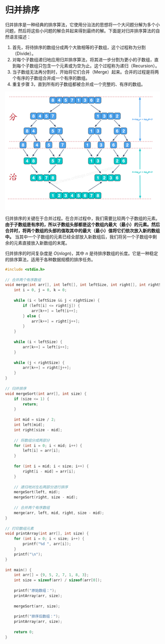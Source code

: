 # 归并排序

归并排序是一种经典的排序算法，它使用分治法的思想将一个大问题分解为多个小问题，然后将这些小问题的解合并起来得到最终的解。下面是对归并排序算法的自然语言描述：

1. 首先，将待排序的数组分成两个大致相等的子数组，这个过程称为分割（Divide）。
2. 对每个子数组递归地应用归并排序算法，将其进一步分割为更小的子数组，直到每个子数组只包含一个元素或为空为止。这个过程称为递归（Recursion）。
3. 当子数组无法再分割时，开始将它们合并（Merge）起来。合并的过程是将两个有序的子数组合并成一个有序的数组。
4. 重复步骤 3，直到所有的子数组都被合并成一个完整的、有序的数组。

![](img/merge-sort.md.png)

归并排序的关键在于合并过程。在合并过程中，我们需要比较两个子数组的元素。 **由于子数组是有序的，所以子数组头部都是这个数组内最大（最小）的元素。然后合并时，将两个数组的头部的值取其中的最大（最小）值将它们依次放入新的数组中。** 当其中一个子数组的元素已经全部放入新数组后，我们将另一个子数组中剩余的元素直接放入新数组的末尾。

归并排序的时间复杂度是 $O(nlogn)$，其中 $n$ 是待排序数组的长度。它是一种稳定的排序算法，适用于各种数据规模的排序任务。

```c
#include <stdio.h>

// 合并两个有序数组
void merge(int arr[], int left[], int leftSize, int right[], int rightSize) {
    int i = 0, j = 0, k = 0;

    while (i < leftSize && j < rightSize) {
        if (left[i] <= right[j]) {
            arr[k++] = left[i++];
        } else {
            arr[k++] = right[j++];
        }
    }

    while (i < leftSize) {
        arr[k++] = left[i++];
    }

    while (j < rightSize) {
        arr[k++] = right[j++];
    }
}

// 归并排序
void mergeSort(int arr[], int size) {
    if (size <= 1) {
        return;
    }

    int mid = size / 2;
    int left[mid];
    int right[size - mid];

    // 将数组分成两部分
    for (int i = 0; i < mid; i++) {
        left[i] = arr[i];
    }

    for (int i = mid; i < size; i++) {
        right[i - mid] = arr[i];
    }

    // 递归地对左右两部分进行排序
    mergeSort(left, mid);
    mergeSort(right, size - mid);

    // 合并两个有序数组
    merge(arr, left, mid, right, size - mid);
}

// 打印数组元素
void printArray(int arr[], int size) {
    for (int i = 0; i < size; i++) {
        printf("%d ", arr[i]);
    }
    printf("\n");
}

int main() {
    int arr[] = {9, 5, 2, 7, 1, 8, 3};
    int size = sizeof(arr) / sizeof(arr[0]);

    printf("原始数组：");
    printArray(arr, size);

    mergeSort(arr, size);

    printf("排序后数组：");
    printArray(arr, size);

    return 0;
}
```
